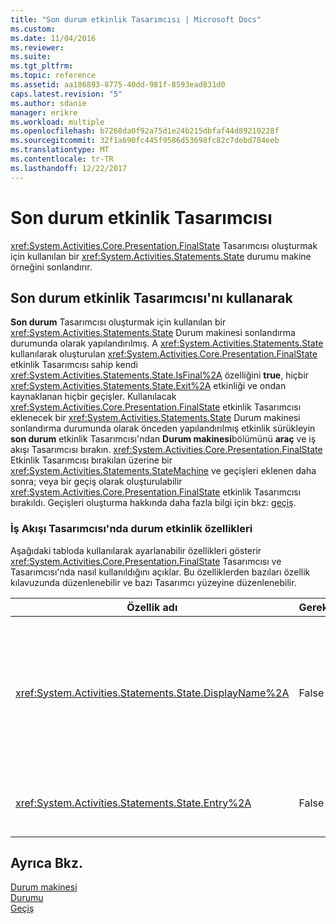 ```yaml
---
title: "Son durum etkinlik Tasarımcısı | Microsoft Docs"
ms.custom: 
ms.date: 11/04/2016
ms.reviewer: 
ms.suite: 
ms.tgt_pltfrm: 
ms.topic: reference
ms.assetid: aa186893-8775-40dd-981f-8593ead831d0
caps.latest.revision: "5"
ms.author: sdanie
manager: erikre
ms.workload: multiple
ms.openlocfilehash: b7268da0f92a75d1e24b215dbfaf44d89210228f
ms.sourcegitcommit: 32f1a690fc445f9586d53698fc82c7debd784eeb
ms.translationtype: MT
ms.contentlocale: tr-TR
ms.lasthandoff: 12/22/2017
---
```

# <a name="finalstate-activity-designer"></a>Son durum etkinlik Tasarımcısı
<xref:System.Activities.Core.Presentation.FinalState> Tasarımcısı oluşturmak için kullanılan bir <xref:System.Activities.Statements.State> durumu makine örneğini sonlandırır.  
  
## <a name="using-the-finalstate-activity-designer"></a>Son durum etkinlik Tasarımcısı'nı kullanarak  
 **Son durum** Tasarımcısı oluşturmak için kullanılan bir <xref:System.Activities.Statements.State> Durum makinesi sonlandırma durumunda olarak yapılandırılmış. A <xref:System.Activities.Statements.State> kullanılarak oluşturulan <xref:System.Activities.Core.Presentation.FinalState> etkinlik Tasarımcısı sahip kendi <xref:System.Activities.Statements.State.IsFinal%2A> özelliğini **true**, hiçbir <xref:System.Activities.Statements.State.Exit%2A> etkinliği ve ondan kaynaklanan hiçbir geçişler. Kullanılacak <xref:System.Activities.Core.Presentation.FinalState> etkinlik Tasarımcısı eklenecek bir <xref:System.Activities.Statements.State> Durum makinesi sonlandırma durumunda olarak önceden yapılandırılmış etkinlik sürükleyin **son durum** etkinlik Tasarımcısı'ndan **Durum makinesi**bölümünü **araç** ve iş akışı Tasarımcısı bırakın. <xref:System.Activities.Core.Presentation.FinalState> Etkinlik Tasarımcısı bırakılan üzerine bir <xref:System.Activities.Statements.StateMachine> ve geçişleri eklenen daha sonra; veya bir geçiş olarak oluşturulabilir <xref:System.Activities.Core.Presentation.FinalState> etkinlik Tasarımcısı bırakıldı. Geçişleri oluşturma hakkında daha fazla bilgi için bkz: [geçiş](../workflow-designer/transition-activity-designer.md).  
  
### <a name="state-activity-properties-in-the-workflow-designer"></a>İş Akışı Tasarımcısı'nda durum etkinlik özellikleri  
 Aşağıdaki tabloda kullanılarak ayarlanabilir özellikleri gösterir <xref:System.Activities.Core.Presentation.FinalState> Tasarımcısı ve Tasarımcısı'nda nasıl kullanıldığını açıklar. Bu özelliklerden bazıları özellik kılavuzunda düzenlenebilir ve bazı Tasarımcı yüzeyine düzenlenebilir.  
  
|Özellik adı|Gerekli|Kullanım|  
|-------------------|--------------|-----------|  
|<xref:System.Activities.Statements.State.DisplayName%2A>|False|Kolay adı belirtir <xref:System.Activities.Statements.State> etkinlik Tasarımcısı'nda başlığı. Varsayılan değer **durumu**. Değeri, özellik kılavuzu veya etkinlik Tasarımcısı başlığındaki doğrudan düzenlenebilir. <xref:System.Activities.Statements.State.DisplayName%2A> İş akışı Tasarımcısı'nı üstünde görüntülenen içerik haritası Gezinti kullanılır.<br /><br /> Ancak <xref:System.Activities.Statements.State.DisplayName%2A> kesinlikle gerekli değil kullanmak için en iyi bir uygulamadır.|  
|<xref:System.Activities.Statements.State.Entry%2A>|False|Bu durum için geçirildiğinde uygulanacak eylemi belirtir. Bu değer bir etkinlikten sürükleyerek ayarlanabilir **araç** ve üzerine bırakmadan <xref:System.Activities.Statements.State.Entry%2A> bölüm durumu.|  
  
## <a name="see-also"></a>Ayrıca Bkz.  
 [Durum makinesi](../workflow-designer/statemachine-activity-designer.md)   
 [Durumu](../workflow-designer/state-activity-designer.md)   
 [Geçiş](../workflow-designer/transition-activity-designer.md)